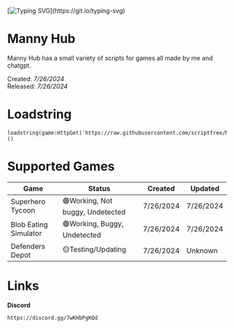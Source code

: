 [![Typing SVG](https://readme-typing-svg.demolab.com?font=Fira+Code&size=30&letterSpacing=&duration=2500&pause=1000&color=00FF00&background=000000&center=true&vCenter=true&repeat=false&width=1000&height=100&lines=Welcome+to+Manny+Hub.)](https://git.io/typing-svg)

# Manny Hub

Manny Hub has a small variety of scripts for games all made by me and chatgpt.

Created: _7/26/2024_
<br>
Released: _7/26/2024_


# Loadstring
```
loadstring(game:HttpGet('https://raw.githubusercontent.com/scriptfree/MannyHub/main/Launcher/MannyV1'))()
```

# Supported Games

<table>
<thead>
<tr>
<th>Game</th>
<th>Status</th>
<th>Created</th>
<th>Updated</th>
</tr>
</thead>
<tbody>
<tr>
<td>Superhero Tycoon</td>
<td>🟢Working, Not buggy, Undetected</td>
<td>7/26/2024</td>
<td>7/26/2024</td>
</tr>
<tr>
<td>Blob Eating Simulator</td>
<td>🟢Working, Buggy, Undetected</td>
<td>7/26/2024</td>
<td>7/26/2024</td>
</tr>
<tr>
<td>Defenders Depot</td>
<td>🟡Testing/Updating</td>
<td>7/26/2024</td>
<td>Unknown</td>
</tr>
</tbody>
</table>

# Links

**Discord**
```
https://discord.gg/7wKHbPgKQd
```
